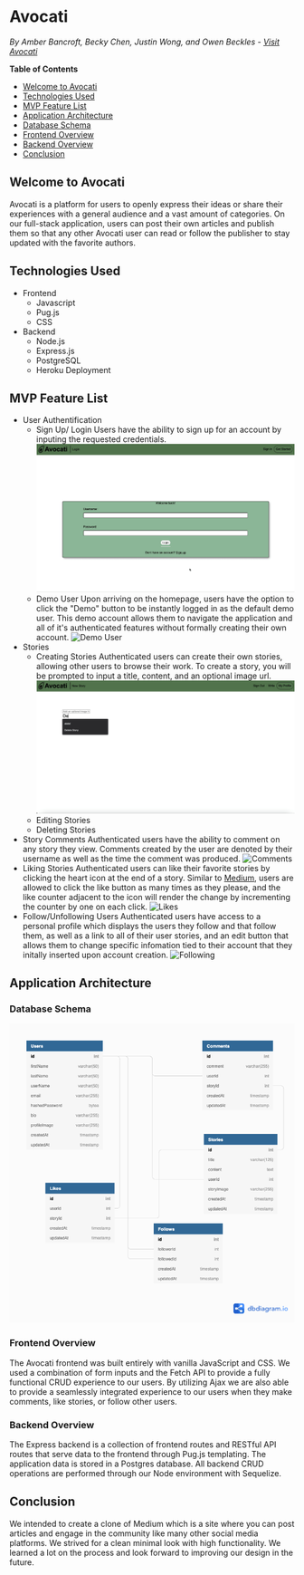 # Avocati
*By Amber Bancroft, Becky Chen, Justin Wong, and Owen Beckles - [Visit Avocati](https://avocati.herokuapp.com/)*

**Table of Contents**
* [Welcome to Avocati](#welcome-to-avocati)
* [Technologies Used](#technologies-used)
* [MVP Feature List](#mvp-feature-list)
* [Application Architecture](#application-architecture)
* [Database Schema](#database-schema)
* [Frontend Overview](#frontend-overview)
* [Backend Overview](#backend-overview)
* [Conclusion](#conclusion)

## Welcome to Avocati
Avocati is a platform for users to openly express their ideas or share their experiences with a general audience and a vast amount of categories. On our full-stack application, users can post their own articles and publish them so that any other Avocati user can read or follow the publisher to stay updated with the favorite authors.

## Technologies Used
* Frontend
    * Javascript
    * Pug.js
    * CSS
* Backend
    * Node.js
    * Express.js
    * PostgreSQL
    * Heroku Deployment

## MVP Feature List
* User Authentification
    * Sign Up/ Login
        Users have the ability to sign up for an account by inputing the requested credentials.
        ![Sign Up/Login](/images/AvocatiLoginSignUp.gif)
    * Demo User
        Upon arriving on the homepage, users have the option to click the "Demo" button to be instantly logged in as the default demo user. This demo account allows them to navigate the application and all of it's authenticated features without formally creating their own account.
        ![Demo User](/images/AvocatiDemoExample.gif)
* Stories
    * Creating Stories
        Authenticated users can create their own stories, allowing other users to browse their work. To create a story, you will be prompted to input a title, content, and an optional image url.
        ![Create Stories](/images/WriteThings.gif)
    * Editing Stories
    * Deleting Stories
* Story Comments
    Authenticated users have the ability to comment on any story they view. Comments created by the user are denoted by their username as well as the time the comment was produced.
    ![Comments](/images/CreatingComments.gif)
* Liking Stories
    Authenticated users can like their favorite stories by clicking the heart icon at the end of a story. Similar to [Medium](https://medium.com/), users are allowed to click the like button as many times as they please, and the like counter adjacent to the icon will render the change by incrementing the counter by one on each click.
    ![Likes](/images/LikingStuff.gif)
* Follow/Unfollowing Users
    Authenticated users have access to a personal profile which displays the users they follow and that follow them, as well as a link to all of their user stories, and an edit button that allows them to change specific infomation tied to their account that they initally inserted upon account creation.
    ![Following](/images/FollowingUsers.gif)

## Application Architecture

### Database Schema
![Database](/images/DatabaseSchema.png)

### Frontend Overview
The Avocati frontend was built entirely with vanilla JavaScript and CSS. We used a combination of form inputs and the Fetch API to provide a fully functional CRUD experience to our users. By utilizing Ajax we are also able to provide a seamlessly integrated experience to our users when they make comments, like stories, or follow other users.

### Backend Overview
The Express backend is a collection of frontend routes and RESTful API routes that serve data to the frontend through Pug.js templating. The application data is stored in a Postgres database. All backend CRUD operations are performed through our Node environment with Sequelize.

## Conclusion
We intended to create a clone of Medium which is a site where you can post articles and engage in the community like many other social media platforms. We strived for a clean minimal look with high functionality. We learned a lot on the process and look forward to improving our design in the future.

